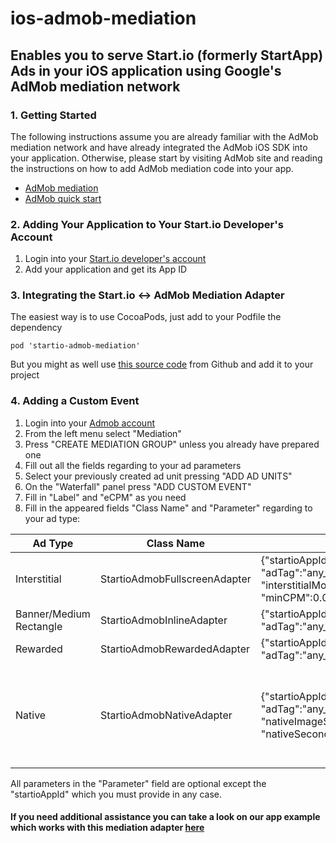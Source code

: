 # ios-admob-mediation
## Enables you to serve Start.io (formerly StartApp) Ads in your iOS application using Google's AdMob mediation network

### 1. Getting Started

The following instructions assume you are already familiar with the AdMob mediation network and have already integrated the AdMob iOS SDK into your application. Otherwise, please start by visiting AdMob site and reading the instructions on how to add AdMob mediation code into your app.
  * [AdMob mediation](https://developers.google.com/admob/ios/mediate)
  * [AdMob quick start](https://developers.google.com/admob/ios/quick-start)
  
### 2. Adding Your Application to Your Start.io Developer's Account
1. Login into your [Start.io developer's account](https://portal.start.io/#/signin)
1. Add your application and get its App ID

### 3. Integrating the Start.io <-> AdMob Mediation Adapter
The easiest way is to use CocoaPods, just add to your Podfile the dependency
```
pod 'startio-admob-mediation'
```
But you might as well use [this source code](https://github.com/StartApp-SDK/ios-admob-mediation) from Github and add it to your project

### 4. Adding a Custom Event
1. Login into your [Admob account](https://apps.admob.com)
1. From the left menu select "Mediation"
1. Press "CREATE MEDIATION GROUP" unless you already have prepared one
1. Fill out all the fields regarding to your ad parameters
1. Select your previously created ad unit pressing "ADD AD UNITS"
1. On the "Waterfall" panel press "ADD CUSTOM EVENT"
1. Fill in "Label" and "eCPM" as you need
1. Fill in the appeared fields "Class Name" and "Parameter" regarding to your ad type:

Ad Type | Class Name | Parameter | Options
------- | ------------------ | ----------------- | -------
Interstitial | StartioAdmobFullscreenAdapter | {"startioAppId":"your_id_from_portal", "adTag":"any_your_tag", "interstitialMode":"OVERLAY", "minCPM":0.02} | interstitialMode can be OVERLAY or VIDEO
Banner/Medium Rectangle | StartioAdmobInlineAdapter | {"startioAppId":"your_id_from_portal", "adTag":"any_your_tag", "minCPM":0.02} | 
Rewarded | StartioAdmobRewardedAdapter | {"startioAppId":"your_id_from_portal", "adTag":"any_your_tag", "minCPM":0.02} |
Native | StartioAdmobNativeAdapter | {"startioAppId":"your_id_from_portal", "adTag":"any_your_tag", "minCPM":0.02, "nativeImageSize":"SIZE150X150", "nativeSecondaryImageSize":"SIZE100X100"} | nativeImageSize and nativeSecondaryImageSize can be any of SIZE72X72, SIZE100X100, SIZE150X150, SIZE340X340, SIZE1200X628(for main image only) | 

All parameters in the "Parameter" field are optional except the "startioAppId" which you must provide in any case.

#### If you need additional assistance you can take a look on our app example which works with this mediation adapter [here](https://github.com/StartApp-SDK/ios-admob-mediation-sample)

